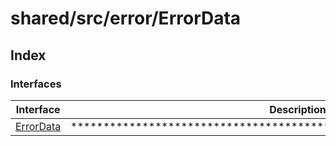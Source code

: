 # shared/src/error/ErrorData

## Index

### Interfaces

| Interface | Description |
| ------ | ------ |
| [ErrorData](../error-data/interfaces/error-data.md) | ********************************************************************** |
